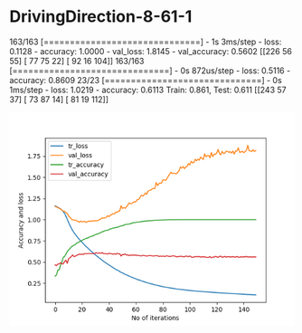 # DrivingDirection-8-61-1
163/163 [==============================] - 1s 3ms/step - loss: 0.1128 - accuracy: 1.0000 - val_loss: 1.8145 - val_accuracy: 0.5602
[[226  56  55]
 [ 77  75  22]
 [ 92  16 104]]
163/163 [==============================] - 0s 872us/step - loss: 0.5116 - accuracy: 0.8609
23/23 [==============================] - 0s 1ms/step - loss: 1.0219 - accuracy: 0.6113
Train: 0.861, Test: 0.611
[[243  57  37]
 [ 73  87  14]
 [ 81  19 112]]

 ![Screenshot](accuracy_61_1_Participants_7_conv_3_layers.png)
